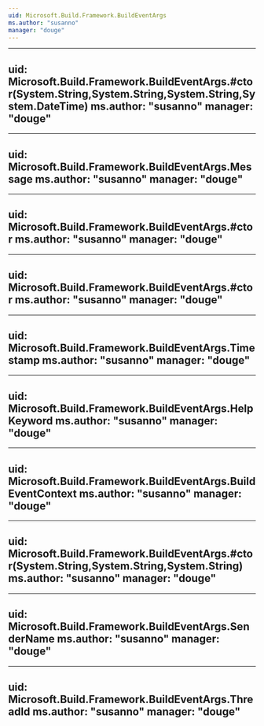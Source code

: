 ```yaml
---
uid: Microsoft.Build.Framework.BuildEventArgs
ms.author: "susanno"
manager: "douge"
---
```


---
uid: Microsoft.Build.Framework.BuildEventArgs.#ctor(System.String,System.String,System.String,System.DateTime)
ms.author: "susanno"
manager: "douge"
---

---
uid: Microsoft.Build.Framework.BuildEventArgs.Message
ms.author: "susanno"
manager: "douge"
---

---
uid: Microsoft.Build.Framework.BuildEventArgs.#ctor
ms.author: "susanno"
manager: "douge"
---

---
uid: Microsoft.Build.Framework.BuildEventArgs.#ctor
ms.author: "susanno"
manager: "douge"
---

---
uid: Microsoft.Build.Framework.BuildEventArgs.Timestamp
ms.author: "susanno"
manager: "douge"
---

---
uid: Microsoft.Build.Framework.BuildEventArgs.HelpKeyword
ms.author: "susanno"
manager: "douge"
---

---
uid: Microsoft.Build.Framework.BuildEventArgs.BuildEventContext
ms.author: "susanno"
manager: "douge"
---

---
uid: Microsoft.Build.Framework.BuildEventArgs.#ctor(System.String,System.String,System.String)
ms.author: "susanno"
manager: "douge"
---

---
uid: Microsoft.Build.Framework.BuildEventArgs.SenderName
ms.author: "susanno"
manager: "douge"
---

---
uid: Microsoft.Build.Framework.BuildEventArgs.ThreadId
ms.author: "susanno"
manager: "douge"
---
